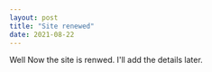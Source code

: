 ```yaml
---
layout: post
title: "Site renewed"
date: 2021-08-22
---
```


Well Now the site is renwed. I'll add the details later.


